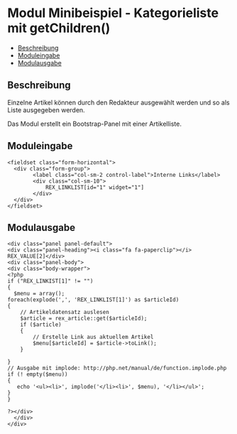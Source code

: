 # Modul Minibeispiel - Kategorieliste mit getChildren()

- [Beschreibung](#beschreibung)
- [Moduleingabe](#moduleingabe)
- [Modulausgabe](#modulausgabe)

<a name="beschreibung"></a>
## Beschreibung

Einzelne Artikel können durch den Redakteur ausgewählt werden und so als Liste ausgegeben werden. 

Das Modul erstellt ein Bootstrap-Panel mit einer Artikelliste. 

<a name="moduleingabe"></a>
## Moduleingabe
```
<fieldset class="form-horizontal">
  <div class="form-group">
        <label class="col-sm-2 control-label">Interne Links</label>
        <div class="col-sm-10">
            REX_LINKLIST[id="1" widget="1"]
        </div>
  </div>
</fieldset>
``` 

<a name="modulausgabe"></a>
## Modulausgabe

```
<div class="panel panel-default">
<div class="panel-heading"><i class="fa fa-paperclip"></i> REX_VALUE[2]</div>
<div class="panel-body">
<div class="body-wrapper">
<?php
if ("REX_LINKIST[1]" != "")
{
  $menu = array();
foreach(explode(',', 'REX_LINKLIST[1]') as $articleId)
{
    // Artikeldatensatz auslesen
    $article = rex_article::get($articleId);
    if ($article)
    {
	    // Erstelle Link aus aktuellem Artikel
        $menu[$articleId] = $article->toLink();
    }
    
}
// Ausgabe mit implode: http://php.net/manual/de/function.implode.php
if (! empty($menu))
{
   echo '<ul><li>', implode('</li><li>', $menu), '</li></ul>';
}
}

?></div>
  </div>
</div>
```
